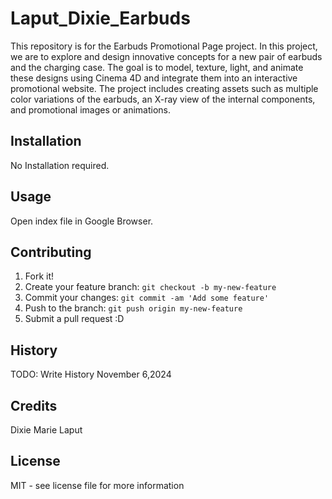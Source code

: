 # Laput_Dixie_Earbuds
This repository is for the Earbuds Promotional Page project. In this project, we are to explore and design innovative concepts for a new pair of earbuds and the charging case. The goal is to model, texture, light, and animate these designs using Cinema 4D and integrate them into an interactive promotional website. The project includes creating assets such as multiple color variations of the earbuds, an X-ray view of the internal components, and promotional images or animations.

## Installation
No Installation required.

## Usage
Open index file in Google Browser.

## Contributing
1. Fork it!
2. Create your feature branch: `git checkout -b my-new-feature`
3. Commit your changes: `git commit -am 'Add some feature'`
4. Push to the branch: `git push origin my-new-feature`
5. Submit a pull request :D

## History
TODO: Write History November 6,2024

## Credits
Dixie Marie Laput

## License
MIT - see license file for more information